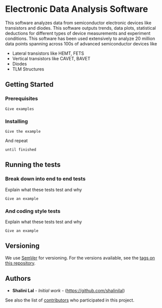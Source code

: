 # Electronic Data Analysis Software 

This software analyzes data from semiconductor electronic devices like transistors and diodes. This software outputs trends, data plots, statistical deductions for different types of device measurements and experiment conditions. This software has been used extensively to analyze 20 million data points spanning across 100s of advanced semiconductor devices like
* Lateral transistors like HEMT, FETS
* Vertical transistors like CAVET, BAVET
* Diodes
* TLM Structures

## Getting Started


### Prerequisites


```
Give examples
```

### Installing


```
Give the example
```

And repeat

```
until finished
```

## Running the tests


### Break down into end to end tests

Explain what these tests test and why

```
Give an example
```

### And coding style tests

Explain what these tests test and why

```
Give an example
```


## Versioning

We use [SemVer](http://semver.org/) for versioning. For the versions available, see the [tags on this repository](https://github.com/your/project/tags). 

## Authors

* **Shalini Lal** - *Initial work* - (https://github.com/shalinilal)

See also the list of [contributors](https://github.com/your/project/contributors) who participated in this project.

